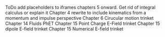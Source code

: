 ToDo
add placeholders to iframes chapters 5 onward.
Get rid of integral calculus or explain it
Chapter 4 rewrite to include kinematics from a momentum and impulse perspective
Chapter 6 Cirucular motion trinket
Chapter 14 Fluids PhET
Chapter 15 Point Charge E-Field trinket 
Chapter 15 dipole E-field trinket
Chapter 15 Numerical E-field trinket
